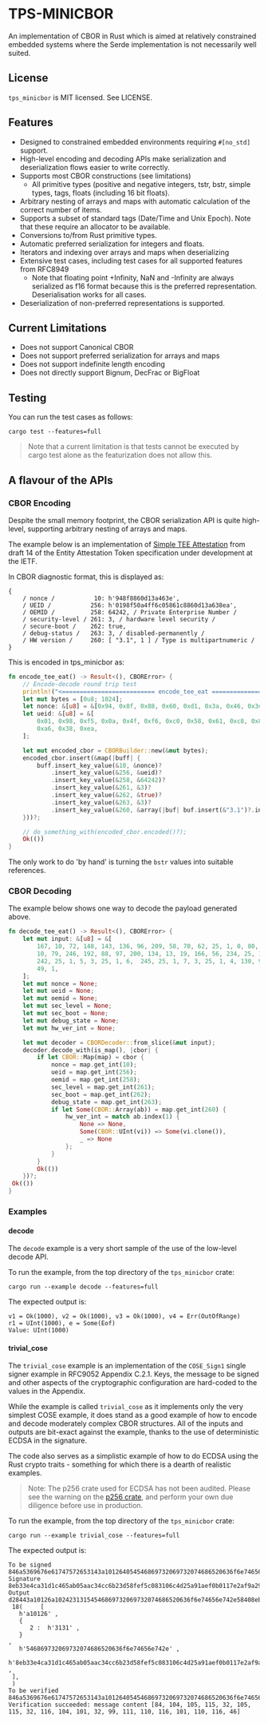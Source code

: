 # TPS-MINICBOR

An implementation of CBOR in Rust which is aimed at relatively constrained embedded
systems where the Serde implementation is not necessarily well suited.

## License

`tps_minicbor` is MIT licensed. See LICENSE.

## Features

- Designed to constrained embedded environments requiring `#[no_std]` support.
- High-level encoding and decoding APIs make serialization and deserialization
  flows easier to write correctly.
- Supports most CBOR constructions (see limitations)
  - All primitive types (positive and negative integers, tstr, bstr, simple types, tags,
    floats (including 16 bit floats).
- Arbitrary nesting of arrays and maps with automatic calculation of the correct
  number of items.
- Supports a subset of standard tags (Date/Time and Unix Epoch). Note that these require
  an allocator to be available.
- Conversions to/from Rust primitive types.
- Automatic preferred serialization for integers and floats.
- Iterators and indexing over arrays and maps when deserializing
- Extensive test cases, including test cases for all supported features from RFC8949
  - Note that floating point +Infinity, NaN and -Infinity are always serialized as f16 
    format because this is the preferred representation. Deserialisation works for all
    cases.
- Deserialization of non-preferred representations is supported.

## Current Limitations

- Does not support Canonical CBOR
- Does not support preferred serialization for arrays and maps
- Does not support indefinite length encoding
- Does not directly support Bignum, DecFrac or BigFloat

## Testing

You can run the test cases as follows:

`cargo test --features=full`

> Note that a current limitation is that tests cannot be executed by cargo test
> alone as the featurization does not allow this.

## A flavour of the APIs

### CBOR Encoding

Despite the small memory footprint, the CBOR serialization API is quite high-level,
supporting arbitrary nesting of arrays and maps. 

The example below is an implementation of [Simple TEE Attestation](https://www.ietf.org/archive/id/draft-ietf-rats-eat-14.html#name-eat-produced-by-attestation)
from draft 14 of the Entity Attestation Token specification under development at the IETF.

In CBOR diagnostic format, this is displayed as:

```
{
    / nonce /           10: h'948f8860d13a463e',
    / UEID /           256: h'0198f50a4ff6c05861c8860d13a638ea',
    / OEMID /          258: 64242, / Private Enterprise Number /
    / security-level / 261: 3, / hardware level security /
    / secure-boot /    262: true,
    / debug-status /   263: 3, / disabled-permanently /
    / HW version /     260: [ "3.1", 1 ] / Type is multipartnumeric /
}
```

This is encoded in tps_minicbor as:

```rust
fn encode_tee_eat() -> Result<(), CBORError> {
    // Encode-decode round trip test
    println!("<========================== encode_tee_eat =========================>");
    let mut bytes = [0u8; 1024];
    let nonce: &[u8] = &[0x94, 0x8f, 0x88, 0x60, 0xd1, 0x3a, 0x46, 0x3e];
    let ueid: &[u8] = &[
        0x01, 0x98, 0xf5, 0x0a, 0x4f, 0xf6, 0xc0, 0x58, 0x61, 0xc8, 0x86, 0x0d, 0x13,
        0xa6, 0x38, 0xea,
    ];

    let mut encoded_cbor = CBORBuilder::new(&mut bytes);
    encoded_cbor.insert(&map(|buff| {
        buff.insert_key_value(&10, &nonce)?
            .insert_key_value(&256, &ueid)?
            .insert_key_value(&258, &64242)?
            .insert_key_value(&261, &3)?
            .insert_key_value(&262, &true)?
            .insert_key_value(&263, &3)?
            .insert_key_value(&260, &array(|buf| buf.insert(&"3.1")?.insert(&1)))
    }))?;

    // do_something_with(encoded_cbor.encoded()?);
    Ok(())
}
```

The only work to do 'by hand' is turning the `bstr` values into suitable references.

### CBOR Decoding

The example below shows one way to decode the payload generated above.

```rust
fn decode_tee_eat() -> Result<(), CBORError> {
    let mut input: &[u8] = &[
        167, 10, 72, 148, 143, 136, 96, 209, 58, 70, 62, 25, 1, 0, 80, 1, 152, 245,
        10, 79, 246, 192, 88, 97, 200, 134, 13, 19, 166, 56, 234, 25, 1, 2, 25, 250,
        242, 25, 1, 5, 3, 25, 1, 6,  245, 25, 1, 7, 3, 25, 1, 4, 130, 99, 51, 46,
        49, 1,
    ];
    let mut nonce = None;
    let mut ueid = None;
    let mut oemid = None;
    let mut sec_level = None;
    let mut sec_boot = None;
    let mut debug_state = None;
    let mut hw_ver_int = None;

    let mut decoder = CBORDecoder::from_slice(&mut input);
    decoder.decode_with(is_map(), |cbor| {
        if let CBOR::Map(map) = cbor {
            nonce = map.get_int(10);
            ueid = map.get_int(256);
            oemid = map.get_int(258);
            sec_level = map.get_int(261);
            sec_boot = map.get_int(262);
            debug_state = map.get_int(263);
            if let Some(CBOR::Array(ab)) = map.get_int(260) {
                hw_ver_int = match ab.index(1) {
                    None => None,
                    Some(CBOR::UInt(vi)) => Some(vi.clone()),
                    _ => None
                };
            }
        }
        Ok(())
    })?;
 Ok(())
}
```

### Examples

#### decode

The `decode` example is a very short sample of the use of the low-level decode API.

To run the example, from the top directory of the `tps_minicbor` crate:

```shell
cargo run --example decode --features=full
```

The expected output is:

```shell
v1 = Ok(1000), v2 = Ok(1000), v3 = Ok(1000), v4 = Err(OutOfRange)
r1 = UInt(1000), e = Some(Eof)
Value: UInt(1000)
```

#### trivial_cose

The `trivial_cose` example is an implementation of the `COSE_Sign1` single signer example in RFC9052
Appendix C.2.1. Keys, the message to be signed and other aspects of the cryptographic configuration
are hard-coded to the values in the Appendix.

While the example is called `trivial_cose` as it implements only the very simplest COSE example, it does
stand as a good example of how to encode and decode moderately complex CBOR structures. All of the inputs
and outputs are bit-exact against the example, thanks to the use of deterministic ECDSA in the signature.

The code also serves as a simplistic example of how to do ECDSA using the Rust crypto traits - something
for which there is a dearth of realistic examples.

> Note: The p256 crate used for ECDSA has not been audited. Please see the warning on the 
> [p256 crate](https://github.com/RustCrypto/elliptic-curves/tree/master/p256), and perform your own
> due diligence before use in production.

To run the example, from the top directory of the `tps_minicbor` crate:

```shell
cargo run --example trivial_cose --features=full
```

The expected output is:

```shell
To be signed 846a5369676e61747572653143a101264054546869732069732074686520636f6e74656e742e
Signature 8eb33e4ca31d1c465ab05aac34cc6b23d58fef5c083106c4d25a91aef0b0117e2af9a291aa32e14ab834dc56ed2a223444547e01f11d3b0916e5a4c345cacb36
Output d28443a10126a10242313154546869732069732074686520636f6e74656e742e58408eb33e4ca31d1c465ab05aac34cc6b23d58fef5c083106c4d25a91aef0b0117e2af9a291aa32e14ab834dc56ed2a223444547e01f11d3b0916e5a4c345cacb36
 18(     [
   h'a10126' ,
   {
      2 :  h'3131' ,
   }
,
   h'546869732069732074686520636f6e74656e742e' ,
   h'8eb33e4ca31d1c465ab05aac34cc6b23d58fef5c083106c4d25a91aef0b0117e2af9a291aa32e14ab834dc56ed2a223444547e01f11d3b0916e5a4c345cacb36' ,
 ],
 )
To be verified 846a5369676e61747572653143a101264054546869732069732074686520636f6e74656e742e
Verification succeeded: message content [84, 104, 105, 115, 32, 105, 115, 32, 116, 104, 101, 32, 99, 111, 110, 116, 101, 110, 116, 46]
```
